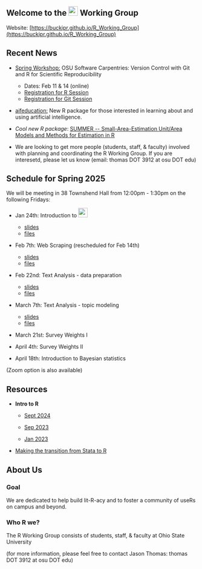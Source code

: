 ## Welcome to the <img src="https://www.r-project.org/logo/Rlogo.png" width="25"> Working Group

Website: [https://buckipr.github.io/R_Working_Group](https://buckipr.github.io/R_Working_Group)


## Recent News

* [Spring Workshop:](https://imageomics.github.io/2025-02-11-osu-online/) OSU Software Carpentries: Version Control with Git and R for Scientific Reproducibility
  + Dates: Feb 11 & 14 (online)
  + [Registration for R Session](https://library.osu.edu/events/r-for-scientific-reproducibility-virtual-event-0)
  + [Registration for Git Session](https://library.osu.edu/events/version-control-with-git-virtual-event-0)

* [aifeducation:](https://fberding.github.io/aifeducation/) New R package for those interested in learning about and using
artificial intelligence.

* *Cool new R package*: [SUMMER -- Small-Area-Estimation Unit/Area Models and Methods for Estimation in R](https://cran.r-project.org/web/packages/SUMMER/index.html)

* We are looking to get more people (students, staff, & faculty) involved with planning and
  coordinating the R Working Group.  If you are interesetd, please let us know
  (email: thomas DOT 3912 at osu DOT edu)

## **Schedule for Spring 2025**

We will be meeting in 38 Townshend Hall from 12:00pm - 1:30pm on the following Fridays:

* Jan 24th: Introduction to <img src="https://www.r-project.org/logo/Rlogo.png" width="25">
    - [slides](https://buckipr.github.io/R_Working_Group/intro_r/2025_01_24/intro_r_np.html#1)
    - [files](https://github.com/buckipr/R_Working_Group/tree/main/intro_r/2025_01_24)

* Feb 7th: Web Scraping (rescheduled for Feb 14th)
    - [slides](https://buckipr.github.io/R_Working_Group/web_scraping/webscraping_r.html#1)
    - [files](https://github.com/buckipr/R_Working_Group/tree/main/webscraping/)

* Feb 22nd: Text Analysis - data preparation
    - [slides](https://buckipr.github.io/R_Working_Group/text_analysis/text_analysis.html#1)
    - [files](https://github.com/buckipr/R_Working_Group/tree/main/text_analysis/)

* March 7th: Text Analysis - topic modeling
    - [slides](https://buckipr.github.io/R_Working_Group/text_analysis/topic_models_np.html#1)
    - [files](https://github.com/buckipr/R_Working_Group/tree/main/text_analysis/)

* March 21st: Survey Weights I

* April 4th: Survey Weights II

* April 18th: Introduction to Bayesian statistics

(Zoom option is also available)

## **Resources**

* **Intro to R**

   - [Sept 2024](https://buckipr.github.io/R_Working_Group/intro_r/2024_09_13/intro_r_np.html#1)

   - [Sep 2023](https://buckipr.github.io/R_Working_Group/intro_r/2023_09/intro_r.html#1)

   - [Jan 2023](https://buckipr.github.io/R_Working_Group/intro_r/2023_01/intro_r.html#1)

* [Making the transition from Stata to R](transition2R/README.md)

## **About Us**

### Goal

We are dedicated to help build lit-R-acy and to foster a community of useRs on campus and beyond.

### Who R we?

The R Working Group consists of students, staff, & faculty at Ohio State University 

(for more information, please feel free to contact Jason Thomas: thomas DOT 3912 at osu DOT edu)


